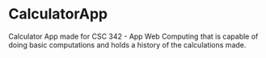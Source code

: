 # CalculatorApp

Calculator App made for CSC 342 - App Web Computing that is capable of doing basic computations and holds a history of the calculations made.
